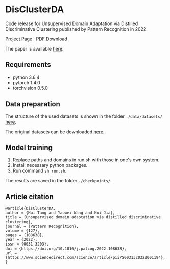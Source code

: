 # DisClusterDA
Code release for Unsupervised Domain Adaptation via Distilled Discriminative Clustering published by Pattern Recognition in 2022.

[Project Page](https://huitangtang.github.io/DisClusterDA/) $\cdot$ [PDF Download](https://arxiv.org/pdf/2302.11984)

The paper is available [here](https://authors.elsevier.com/a/1elDO77nKgiag).

## Requirements
- python 3.6.4
- pytorch 1.4.0
- torchvision 0.5.0

## Data preparation
The structure of the used datasets is shown in the folder `./data/datasets/` [here](https://github.com/huitangtang/ViCatDA). 

The original datasets can be downloaded [here](https://github.com/jindongwang/transferlearning/blob/master/data/dataset.md).

## Model training
1. Replace paths and domains in run.sh with those in one's own system. 
2. Install necessary python packages.
3. Run command `sh run.sh`.

The results are saved in the folder `./checkpoints/`.

## Article citation
```
@article{DisClusterDA,
author = {Hui Tang and Yaowei Wang and Kui Jia},
title = {Unsupervised domain adaptation via distilled discriminative clustering},
journal = {Pattern Recognition},
volume = {127},
pages = {108638},
year = {2022},
issn = {0031-3203},
doi = {https://doi.org/10.1016/j.patcog.2022.108638},
url = {https://www.sciencedirect.com/science/article/pii/S0031320322001194},
}
```
